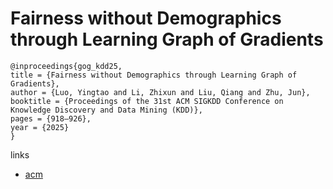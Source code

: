 # Fairness without Demographics through Learning Graph of Gradients

```
@inproceedings{gog_kdd25,
title = {Fairness without Demographics through Learning Graph of Gradients},
author = {Luo, Yingtao and Li, Zhixun and Liu, Qiang and Zhu, Jun},
booktitle = {Proceedings of the 31st ACM SIGKDD Conference on Knowledge Discovery and Data Mining (KDD)},
pages = {918–926},
year = {2025}
}
```

links
- [acm](https://dl.acm.org/doi/10.1145/3690624.3709160)
